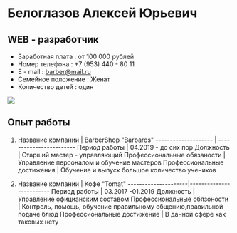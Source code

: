 # Белоглазов Алексей Юрьевич
## WEB - разработчик

* Заработная плата : от 100 000 рублей
* Номер телефона : +7 (953) 440 - 80 11
* E - mail : barber@mail.ru
* Семейное положение : Женат
* Количество детей : один

![](IMG_20220524_000515_483.jpg)

## Опыт работы

1. Название компании |      BarberShop "Barbaros"
-------------------- | ------------------------
Период работы        |     04.2019 - до сих пор
Должность            | Старший мастер - управляющий
Профессиональные обязаности |  Управление персоналом и обучение мастеров
Профессиональные достижения | Обучение и выпуск большое количество учеников

2. Название компании |        Кофе "Tomat"
---------------------|-------------------------
Период работы        |       03.2017 -01.2019
Должность            |   Управление официанским составом 
Профессиональные обязоности |  Контроль, помощь, обучение правильному общению,правильной подаче блюд
Профессиональные достижение | В данной сфере как таковых нету


